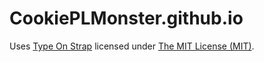 # CookiePLMonster.github.io

Uses [Type On Strap](https://github.com/Sylhare/Type-on-Strap) licensed under [The MIT License (MIT)](https://raw.githubusercontent.com/Sylhare/Type-on-Strap/master/LICENSE).
